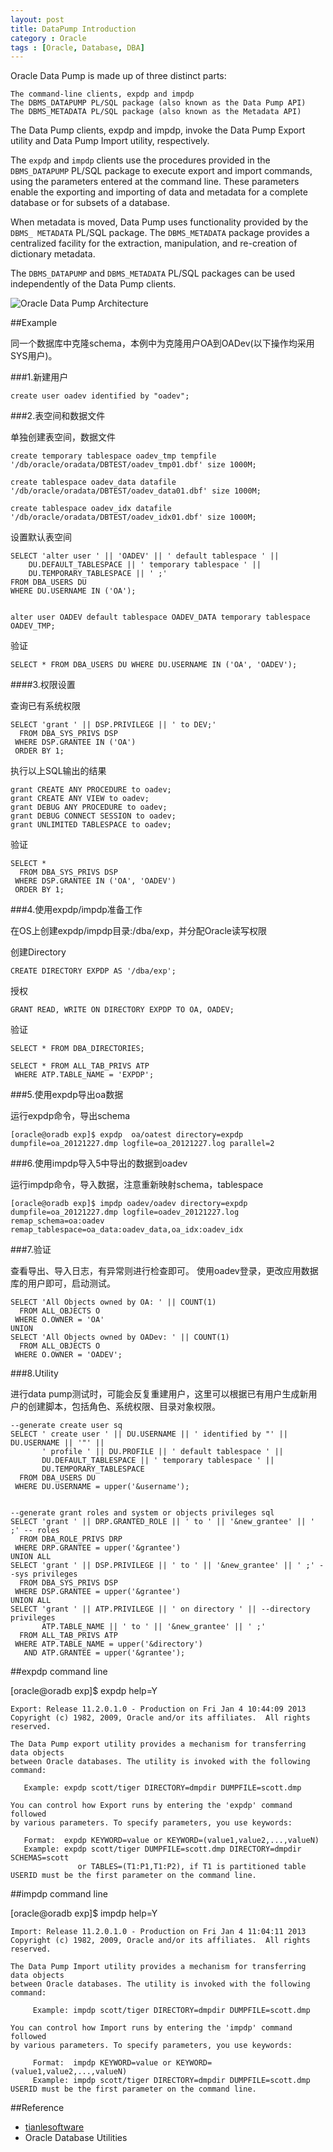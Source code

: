 ```yaml
---
layout: post
title: DataPump Introduction
category : Oracle
tags : [Oracle, Database, DBA]
---
```


Oracle Data Pump is made up of three distinct parts:

	The command-line clients, expdp and impdp
	The DBMS_DATAPUMP PL/SQL package (also known as the Data Pump API)
	The DBMS_METADATA PL/SQL package (also known as the Metadata API)

The Data Pump clients, expdp and impdp, invoke the Data Pump Export utility and 
Data Pump Import utility, respectively.

The `expdp` and `impdp` clients use the procedures provided in the `DBMS_DATAPUMP`
PL/SQL package to execute export and import commands, using the parameters 
entered at the command line. These parameters enable the exporting and importing 
of data and metadata for a complete database or for subsets of a database.

When metadata is moved, Data Pump uses functionality provided by the `DBMS_
METADATA` PL/SQL package. The `DBMS_METADATA` package provides a centralized 
facility for the extraction, manipulation, and re-creation of dictionary metadata.

The `DBMS_DATAPUMP`  and `DBMS_METADATA` PL/SQL packages can be used 
independently of the Data Pump clients.


![Oracle Data Pump Architecture](http://docs.oracle.com/cd/E11882_01/server.112/e10713/img/cncpt261.gif)


##Example

同一个数据库中克隆schema，本例中为克隆用户OA到OADev(以下操作均采用SYS用户)。

###1.新建用户
	
	create user oadev identified by "oadev";

###2.表空间和数据文件

单独创建表空间，数据文件

	create temporary tablespace oadev_tmp tempfile '/db/oracle/oradata/DBTEST/oadev_tmp01.dbf' size 1000M;
	
	create tablespace oadev_data datafile '/db/oracle/oradata/DBTEST/oadev_data01.dbf' size 1000M;

	create tablespace oadev_idx datafile '/db/oracle/oradata/DBTEST/oadev_idx01.dbf' size 1000M;

设置默认表空间


	SELECT 'alter user ' || 'OADEV' || ' default tablespace ' ||
		DU.DEFAULT_TABLESPACE || ' temporary tablespace ' ||
		DU.TEMPORARY_TABLESPACE || ' ;'
	FROM DBA_USERS DU
	WHERE DU.USERNAME IN ('OA');

	
	alter user OADEV default tablespace OADEV_DATA temporary tablespace OADEV_TMP;

验证
	
	SELECT * FROM DBA_USERS DU WHERE DU.USERNAME IN ('OA', 'OADEV');

####3.权限设置

查询已有系统权限

	SELECT 'grant ' || DSP.PRIVILEGE || ' to DEV;'
	  FROM DBA_SYS_PRIVS DSP
	 WHERE DSP.GRANTEE IN ('OA')
	 ORDER BY 1;

执行以上SQL输出的结果

	grant CREATE ANY PROCEDURE to oadev;
	grant CREATE ANY VIEW to oadev;
	grant DEBUG ANY PROCEDURE to oadev;
	grant DEBUG CONNECT SESSION to oadev;
	grant UNLIMITED TABLESPACE to oadev;

验证

	SELECT *
	  FROM DBA_SYS_PRIVS DSP
	 WHERE DSP.GRANTEE IN ('OA', 'OADEV')
	 ORDER BY 1;

###4.使用expdp/impdp准备工作

在OS上创建expdp/impdp目录:/dba/exp，并分配Oracle读写权限

创建Directory

	CREATE DIRECTORY EXPDP AS '/dba/exp';

授权
	
	GRANT READ, WRITE ON DIRECTORY EXPDP TO OA, OADEV;

验证
	
	SELECT * FROM DBA_DIRECTORIES;
	
	SELECT * FROM ALL_TAB_PRIVS ATP
	 WHERE ATP.TABLE_NAME = 'EXPDP';

###5.使用expdp导出oa数据

运行expdp命令，导出schema

	[oracle@oradb exp]$ expdp  oa/oatest directory=expdp dumpfile=oa_20121227.dmp logfile=oa_20121227.log parallel=2

###6.使用impdp导入5中导出的数据到oadev

运行impdp命令，导入数据，注意重新映射schema，tablespace

	[oracle@oradb exp]$ impdp oadev/oadev directory=expdp dumpfile=oa_20121227.dmp logfile=oadev_20121227.log remap_schema=oa:oadev remap_tablespace=oa_data:oadev_data,oa_idx:oadev_idx

###7.验证

查看导出、导入日志，有异常则进行检查即可。
使用oadev登录，更改应用数据库的用户即可，启动测试。

	SELECT 'All Objects owned by OA: ' || COUNT(1)
	  FROM ALL_OBJECTS O
	 WHERE O.OWNER = 'OA'
	UNION
	SELECT 'All Objects owned by OADev: ' || COUNT(1)
	  FROM ALL_OBJECTS O
	 WHERE O.OWNER = 'OADEV';


###8.Utility

进行data pump测试时，可能会反复重建用户，这里可以根据已有用户生成新用户的创建脚本，包括角色、系统权限、目录对象权限。

	--generate create user sq
	SELECT ' create user ' || DU.USERNAME || ' identified by "' || DU.USERNAME || '"' ||
	       ' profile ' || DU.PROFILE || ' default tablespace ' ||
	       DU.DEFAULT_TABLESPACE || ' temporary tablespace ' ||
	       DU.TEMPORARY_TABLESPACE
	  FROM DBA_USERS DU
	 WHERE DU.USERNAME = upper('&username');


	--generate grant roles and system or objects privileges sql
	SELECT 'grant ' || DRP.GRANTED_ROLE || ' to ' || '&new_grantee' || ' ;' -- roles
	  FROM DBA_ROLE_PRIVS DRP
	 WHERE DRP.GRANTEE = upper('&grantee')
	UNION ALL
	SELECT 'grant ' || DSP.PRIVILEGE || ' to ' || '&new_grantee' || ' ;' --sys privileges
	  FROM DBA_SYS_PRIVS DSP
	 WHERE DSP.GRANTEE = upper('&grantee')
	UNION ALL
	SELECT 'grant ' || ATP.PRIVILEGE || ' on directory ' || --directory privileges
	       ATP.TABLE_NAME || ' to ' || '&new_grantee' || ' ;'
	  FROM ALL_TAB_PRIVS ATP
	 WHERE ATP.TABLE_NAME = upper('&directory')
	   AND ATP.GRANTEE = upper('&grantee');

##expdp command line

[oracle@oradb exp]$ expdp help=Y
	
	Export: Release 11.2.0.1.0 - Production on Fri Jan 4 10:44:09 2013
	Copyright (c) 1982, 2009, Oracle and/or its affiliates.  All rights reserved.
	
	The Data Pump export utility provides a mechanism for transferring data objects
	between Oracle databases. The utility is invoked with the following command:
	
	   Example: expdp scott/tiger DIRECTORY=dmpdir DUMPFILE=scott.dmp
	
	You can control how Export runs by entering the 'expdp' command followed
	by various parameters. To specify parameters, you use keywords:
	
	   Format:  expdp KEYWORD=value or KEYWORD=(value1,value2,...,valueN)
	   Example: expdp scott/tiger DUMPFILE=scott.dmp DIRECTORY=dmpdir SCHEMAS=scott
	               or TABLES=(T1:P1,T1:P2), if T1 is partitioned table
	USERID must be the first parameter on the command line.

##impdp command line

[oracle@oradb exp]$ impdp help=Y

	Import: Release 11.2.0.1.0 - Production on Fri Jan 4 11:04:11 2013
	Copyright (c) 1982, 2009, Oracle and/or its affiliates.  All rights reserved.
	
	The Data Pump Import utility provides a mechanism for transferring data objects
	between Oracle databases. The utility is invoked with the following command:
	
	     Example: impdp scott/tiger DIRECTORY=dmpdir DUMPFILE=scott.dmp
	
	You can control how Import runs by entering the 'impdp' command followed
	by various parameters. To specify parameters, you use keywords:
	
	     Format:  impdp KEYWORD=value or KEYWORD=(value1,value2,...,valueN)
	     Example: impdp scott/tiger DIRECTORY=dmpdir DUMPFILE=scott.dmp
	USERID must be the first parameter on the command line.

##Reference

* [tianlesoftware](http://blog.csdn.net/tianlesoftware/article/details/4674224)
* Oracle Database Utilities
